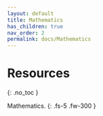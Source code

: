 ```yaml
---
layout: default
title: Mathematics
has_children: true
nav_order: 2
permalink: docs/Mathematics
---
```


# Resources
{: .no_toc }

Mathematics.
{: .fs-5 .fw-300 }

